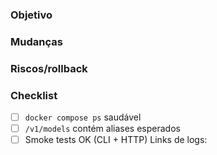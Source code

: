 ### Objetivo
### Mudanças
### Riscos/rollback
### Checklist
- [ ] `docker compose ps` saudável
- [ ] `/v1/models` contém aliases esperados
- [ ] Smoke tests OK (CLI + HTTP)
Links de logs:

